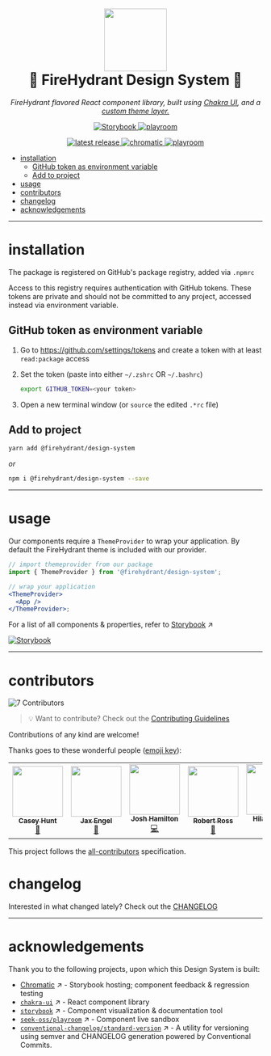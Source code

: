 <h1 align="center">
  <img src="https://static.firehydrant.io/marketing/FH_logomark_orangeRGB.png" width="124px"/><br/>
 🌈 FireHydrant Design System 🦄
</h1>

<p align="center">
    <em>FireHydrant flavored React component library, built using
      <a href="https://chakra-ui.com/">Chakra UI</a>, and a 
      <a href="https://github.com/firehydrant/design-system/blob/main/lib/theme/index.js">custom theme layer.</a>
  </em>
</p>

<p align="center">
    <a href="https://main--607731addb01d30021caeac2.chromatic.com/">
        <img src="https://raw.githubusercontent.com/storybooks/brand/master/badge/badge-storybook.svg" alt="Storybook">
    </a>
    <a href="https://firehydrant.github.io/design-system/">
        <img src="https://img.shields.io/badge/playroom-live-blueviolet" alt="playroom">
    </a>
</p>

<p align="center">
    <a href="https://github.com/firehydrant/design-system/releases">
        <img src="https://img.shields.io/github/v/release/firehydrant/design-system" alt="latest release">
    </a>
    <a href="https://chromatic.com/library?appId=607731addb01d30021caeac2&branch=main">
        <img src="https://github.com/firehydrant/design-system/actions/workflows/chromatic.yml/badge.svg" alt="chromatic">
    </a>
    <a href="https://firehydrant.github.io/design-system/">
        <img src="https://github.com/firehydrant/design-system/actions/workflows/playroom.yml/badge.svg" alt="playroom">
    </a>
</p>

- [installation](#installation)
  - [GitHub token as environment variable](#github-token-as-environment-variable)
  - [Add to project](#add-to-project)
- [usage](#usage)
- [contributors](#contributors)
- [changelog](#changelog)
- [acknowledgements](#acknowledgements)

---

# installation

The package is registered on GitHub's package registry, added via `.npmrc`

Access to this registry requires authentication with GitHub tokens. These tokens are private and should not be committed to any project, accessed instead via environment variable.

## GitHub token as environment variable

1. Go to https://github.com/settings/tokens and create a token with at least `read:package` access

2. Set the token (paste into either `~/.zshrc` OR `~/.bashrc`)

   ```sh
   export GITHUB_TOKEN=<your token>
   ```

3. Open a new terminal window (or `source` the edited `.*rc` file)

## Add to project

```sh
yarn add @firehydrant/design-system
```

_or_

```sh
npm i @firehydrant/design-system --save
```

---

# usage

Our components require a `ThemeProvider` to wrap your application. By default the FireHydrant theme is included with our provider.

```jsx
// import themeprovider from our package
import { ThemeProvider } from '@firehydrant/design-system';

// wrap your application
<ThemeProvider>
  <App />
</ThemeProvider>;
```

For a list of all components & properties, refer to [Storybook][storybook] ↗️

[![Storybook](https://raw.githubusercontent.com/storybooks/brand/master/badge/badge-storybook.svg)][storybook]

---

# contributors

<!-- ALL-CONTRIBUTORS-BADGE:START - Do not remove or modify this section -->
![7 Contributors](https://img.shields.io/badge/all_contributors-7-614ab6.svg)
<!-- ALL-CONTRIBUTORS-BADGE:END -->

> 💡 Want to contribute? Check out the [Contributing Guidelines](./CONTRIBUTING.md)

Contributions of any kind are welcome!

Thanks goes to these wonderful people ([emoji key](https://allcontributors.org/docs/en/emoji-key)):

<!-- ALL-CONTRIBUTORS-LIST:START - Do not remove or modify this section -->
<!-- prettier-ignore-start -->
<!-- markdownlint-disable -->
<table>
  <tr>
    <td align="center"><a href="http://caseymhunt.com"><img src="https://avatars.githubusercontent.com/u/2065615?v=4?s=100" width="100px;" alt=""/><br /><sub><b>Casey Hunt</b></sub></a><br /><a href="#maintenance-caseymhunt" title="Maintenance">🚧</a></td>
    <td align="center"><a href="http://jax.works"><img src="https://avatars.githubusercontent.com/u/6673768?v=4?s=100" width="100px;" alt=""/><br /><sub><b>Jax Engel</b></sub></a><br /><a href="#design-jaxatto" title="Design">🎨</a></td>
    <td align="center"><a href="https://nearbycoder.com/"><img src="https://avatars.githubusercontent.com/u/10525357?v=4?s=100" width="100px;" alt=""/><br /><sub><b>Josh Hamilton</b></sub></a><br /><a href="https://github.com/firehydrant/design-system/commits?author=nearbycoder" title="Code">💻</a></td>
    <td align="center"><a href="http://firehydrant.com"><img src="https://avatars.githubusercontent.com/u/521627?v=4?s=100" width="100px;" alt=""/><br /><sub><b>Robert Ross</b></sub></a><br /><a href="https://github.com/firehydrant/design-system/commits?author=bobbytables" title="Documentation">📖</a></td>
    <td align="center"><a href="https://github.com/hilaryBeck"><img src="https://avatars.githubusercontent.com/u/42321596?v=4?s=100" width="100px;" alt=""/><br /><sub><b>Hilary Beck</b></sub></a><br /><a href="https://github.com/firehydrant/design-system/commits?author=hilaryBeck" title="Code">💻</a></td>
    <td align="center"><a href="https://www.brianhan.co/"><img src="https://avatars.githubusercontent.com/u/4185382?v=4?s=100" width="100px;" alt=""/><br /><sub><b>Brian Han</b></sub></a><br /><a href="https://github.com/firehydrant/design-system/commits?author=hellobrian" title="Code">💻</a></td>
    <td align="center"><a href="https://www.tristanfree.com"><img src="https://avatars.githubusercontent.com/u/3101170?v=4?s=100" width="100px;" alt=""/><br /><sub><b>Tristan Free</b></sub></a><br /><a href="#design-helloTDF" title="Design">🎨</a></td>
  </tr>
</table>

<!-- markdownlint-restore -->
<!-- prettier-ignore-end -->

<!-- ALL-CONTRIBUTORS-LIST:END -->

This project follows the [all-contributors](https://github.com/all-contributors/all-contributors) specification.

# changelog

Interested in what changed lately? Check out the [CHANGELOG](./CHANGELOG.md)

---

# acknowledgements

Thank you to the following projects, upon which this Design System is built:

- [Chromatic](https://www.chromatic.com/) ↗️ - Storybook hosting; component feedback & regression testing
- [`chakra-ui`](https://github.com/chakra-ui/chakra-ui) ↗️ - React component library
- [`storybook`](https://github.com/storybookjs/storybook) ↗️ - Component visualization & documentation tool
- [`seek-oss/playroom`](https://github.com/seek-oss/playroom) ↗️ - Component live sandbox
- [`conventional-changelog/standard-version`](https://github.com/conventional-changelog/standard-version) ↗️ - A utility for versioning using semver and CHANGELOG generation powered by Conventional Commits.

[storybook]: https://main--607731addb01d30021caeac2.chromatic.com/
[playroom]: https://firehydrant.github.io/design-system/
[release]: https://github.com/firehydrant/design-system/releases
